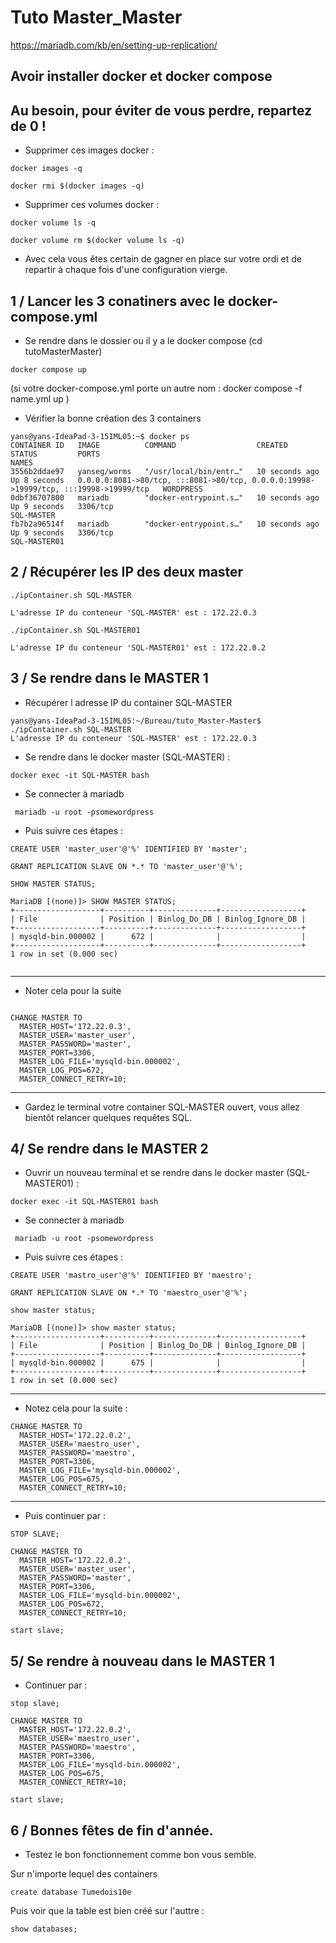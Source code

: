 # Tuto Master_Master 

https://mariadb.com/kb/en/setting-up-replication/

## Avoir installer docker et docker compose


## Au besoin, pour éviter de vous perdre, repartez de 0 !

  - Supprimer ces images docker :

```
docker images -q
```
```
docker rmi $(docker images -q)
```

 - Supprimer ces volumes docker : 

```
docker volume ls -q
```
```
docker volume rm $(docker volume ls -q)
```
- Avec cela vous êtes certain de gagner en place sur votre ordi et de repartir à chaque fois d'une configuration vierge.

## 1 / Lancer les 3 conatiners avec le docker-compose.yml

- Se rendre dans le dossier ou il y a le docker compose (cd tutoMasterMaster)

```
docker compose up 
```
(si votre docker-compose.yml porte un autre nom : docker compose -f name.yml up )

- Vérifier la bonne création des 3 containers
``` 
yans@yans-IdeaPad-3-15IML05:~$ docker ps 
CONTAINER ID   IMAGE          COMMAND                  CREATED          STATUS         PORTS                                                                                  NAMES
3556b2ddae97   yanseg/worms   "/usr/local/bin/entr…"   10 seconds ago   Up 8 seconds   0.0.0.0:8081->80/tcp, :::8081->80/tcp, 0.0.0.0:19998->19999/tcp, :::19998->19999/tcp   WORDPRESS
0dbf36707800   mariadb        "docker-entrypoint.s…"   10 seconds ago   Up 9 seconds   3306/tcp                                                                               SQL-MASTER
fb7b2a96514f   mariadb        "docker-entrypoint.s…"   10 seconds ago   Up 9 seconds   3306/tcp                                                                               SQL-MASTER01

```


## 2 / Récupérer les IP des deux master

```
./ipContainer.sh SQL-MASTER

L'adresse IP du conteneur 'SQL-MASTER' est : 172.22.0.3
```
```
./ipContainer.sh SQL-MASTER01

L'adresse IP du conteneur 'SQL-MASTER01' est : 172.22.0.2

```

## 3 / Se rendre dans le MASTER 1

- Récupérer l adresse IP du container SQL-MASTER
``` 
yans@yans-IdeaPad-3-15IML05:~/Bureau/tuto_Master-Master$ ./ipContainer.sh SQL-MASTER
L'adresse IP du conteneur 'SQL-MASTER' est : 172.22.0.3
```

- Se rendre dans le docker master (SQL-MASTER) :
```
docker exec -it SQL-MASTER bash 
```

- Se connecter à mariadb
```
 mariadb -u root -psomewordpress
```
- Puis suivre ces étapes :
```
CREATE USER 'master_user'@'%' IDENTIFIED BY 'master';
```

```
GRANT REPLICATION SLAVE ON *.* TO 'master_user'@'%';
```
```
SHOW MASTER STATUS;

MariaDB [(none)]> SHOW MASTER STATUS;
+-------------------+----------+--------------+------------------+
| File              | Position | Binlog_Do_DB | Binlog_Ignore_DB |
+-------------------+----------+--------------+------------------+
| mysqld-bin.000002 |      672 |              |                  |
+-------------------+----------+--------------+------------------+
1 row in set (0.000 sec)


```

_______________________________________________________________________
- Noter cela pour la suite 
```

CHANGE MASTER TO
  MASTER_HOST='172.22.0.3',
  MASTER_USER='master_user',
  MASTER_PASSWORD='master',
  MASTER_PORT=3306,
  MASTER_LOG_FILE='mysqld-bin.000002',
  MASTER_LOG_POS=672,
  MASTER_CONNECT_RETRY=10;

```
______________________________________________________________________
 
 - Gardez le terminal votre container SQL-MASTER ouvert, vous allez bientôt relancer quelques requêtes SQL. 


## 4/ Se rendre dans le MASTER 2 


- Ouvrir un nouveau terminal et se rendre dans le docker master (SQL-MASTER01) :

```
docker exec -it SQL-MASTER01 bash 
```


- Se connecter à mariadb
```
 mariadb -u root -psomewordpress

```
- Puis suivre ces étapes :
```
CREATE USER 'mastro_user'@'%' IDENTIFIED BY 'maestro';
```

```
GRANT REPLICATION SLAVE ON *.* TO 'maestro_user'@'%';
```

```
show master status;
```
```
MariaDB [(none)]> show master status;
+-------------------+----------+--------------+------------------+
| File              | Position | Binlog_Do_DB | Binlog_Ignore_DB |
+-------------------+----------+--------------+------------------+
| mysqld-bin.000002 |      675 |              |                  |
+-------------------+----------+--------------+------------------+
1 row in set (0.000 sec)
```
_______________________________________________________________________
- Notez cela pour la suite :
```
CHANGE MASTER TO
  MASTER_HOST='172.22.0.2',
  MASTER_USER='maestro_user',
  MASTER_PASSWORD='maestro',
  MASTER_PORT=3306,
  MASTER_LOG_FILE='mysqld-bin.000002',
  MASTER_LOG_POS=675,
  MASTER_CONNECT_RETRY=10;
```
________________________________________________________________

- Puis continuer par :
```
STOP SLAVE;
```
```
CHANGE MASTER TO
  MASTER_HOST='172.22.0.2',
  MASTER_USER='master_user',
  MASTER_PASSWORD='master',
  MASTER_PORT=3306,
  MASTER_LOG_FILE='mysqld-bin.000002',
  MASTER_LOG_POS=672,
  MASTER_CONNECT_RETRY=10;

```
```
start slave;
```




## 5/ Se rendre  à nouveau dans le MASTER 1 

- Continuer par :

```
stop slave;
```
```
CHANGE MASTER TO
  MASTER_HOST='172.22.0.2',
  MASTER_USER='maestro_user',
  MASTER_PASSWORD='maestro',
  MASTER_PORT=3306,
  MASTER_LOG_FILE='mysqld-bin.000002',
  MASTER_LOG_POS=675,
  MASTER_CONNECT_RETRY=10;
```
```
start slave;
```

## 6 / Bonnes fêtes de fin d'année.
- Testez le bon fonctionnement comme bon vous semble. 

Sur n'importe lequel des containers 
```
create database Tumedois10e
```
Puis voir que la table est bien créé sur l'auttre :
```
show databases;
```




